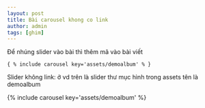 ```yaml
---
layout: post
title: Bài carousel khong co link
author: admin
tags: [ghim]
---
```

Để nhúng slider vào bài thì thêm mã vào bài viết
```
{ % include carousel key='assets/demoalbum' % }
```
Slider không link: ở vd trên là slider thư mục hình trong assets tên là demoalbum

{% include carousel key='assets/demoalbum' %}
